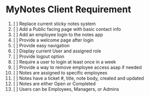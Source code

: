 # MyNotes Client Requirement

1. [ ] Replace current sticky notes system
2. [ ] Add a Public facing page with basic contact info
3. [ ] Add an employee login to the notes app
4. [ ] Provide a welcome page after login
5. [ ] Provide easy navigation
6. [ ] Display current User and assigned role
7. [ ] Provide logout option
8. [ ] Require a user to login at least once in a week
9. [ ] Provide a way to remove employee access asap if needed
10. [ ] Notes are assigned to specific employees
11. [ ] Notes have a ticket #, title, note body, created and updated
12. [ ] Notes are either Open or Completed
13. [ ] Users can be Employees, Managers, or Admins
